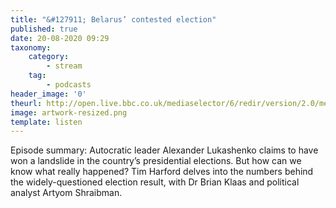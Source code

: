 ```yaml
---
title: "&#127911; Belarus’ contested election"
published: true
date: 20-08-2020 09:29
taxonomy:
    category:
        - stream
    tag:
        - podcasts
header_image: '0'
theurl: http://open.live.bbc.co.uk/mediaselector/6/redir/version/2.0/mediaset/audio-nondrm-download/proto/http/vpid/p08nnt0x.mp3
image: artwork-resized.png
template: listen
--- 
```

Episode summary: Autocratic leader Alexander Lukashenko claims to have won a landslide in the country’s presidential elections. But how can we know what really happened? Tim Harford delves into the numbers behind the widely-questioned election result, with Dr Brian Klaas and political analyst Artyom Shraibman.
